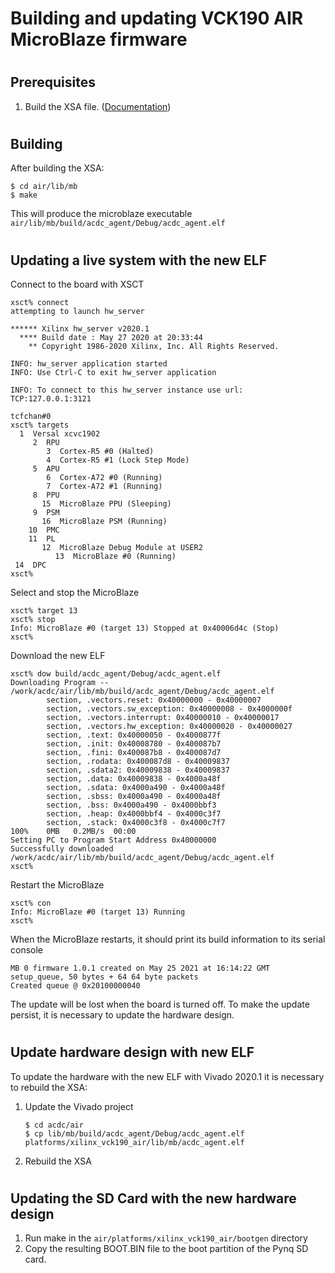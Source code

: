 
# Building and updating VCK190 AIR MicroBlaze firmware

#
## Prerequisites

1. Build the XSA file. ([Documentation](vck190_building_platform.md))

#
## Building

After building the XSA:

    $ cd air/lib/mb
    $ make

This will produce the microblaze executable `air/lib/mb/build/acdc_agent/Debug/acdc_agent.elf`

#
## Updating a live system with the new ELF
Connect to the board with XSCT

```
xsct% connect
attempting to launch hw_server

****** Xilinx hw_server v2020.1
  **** Build date : May 27 2020 at 20:33:44
    ** Copyright 1986-2020 Xilinx, Inc. All Rights Reserved.

INFO: hw_server application started
INFO: Use Ctrl-C to exit hw_server application

INFO: To connect to this hw_server instance use url: TCP:127.0.0.1:3121

tcfchan#0
xsct% targets
  1  Versal xcvc1902
     2  RPU
        3  Cortex-R5 #0 (Halted)
        4  Cortex-R5 #1 (Lock Step Mode)
     5  APU
        6  Cortex-A72 #0 (Running)
        7  Cortex-A72 #1 (Running)
     8  PPU
       15  MicroBlaze PPU (Sleeping)
     9  PSM
       16  MicroBlaze PSM (Running)
    10  PMC
    11  PL
       12  MicroBlaze Debug Module at USER2
          13  MicroBlaze #0 (Running)
 14  DPC
xsct%
```
Select and stop the MicroBlaze
```
xsct% target 13
xsct% stop
Info: MicroBlaze #0 (target 13) Stopped at 0x40006d4c (Stop)
xsct%
```
Download the new ELF
```
xsct% dow build/acdc_agent/Debug/acdc_agent.elf                                                                                                                        
Downloading Program -- /work/acdc/air/lib/mb/build/acdc_agent/Debug/acdc_agent.elf
        section, .vectors.reset: 0x40000000 - 0x40000007
        section, .vectors.sw_exception: 0x40000008 - 0x4000000f
        section, .vectors.interrupt: 0x40000010 - 0x40000017
        section, .vectors.hw_exception: 0x40000020 - 0x40000027
        section, .text: 0x40000050 - 0x4000877f
        section, .init: 0x40008780 - 0x400087b7
        section, .fini: 0x400087b8 - 0x400087d7
        section, .rodata: 0x400087d8 - 0x40009837
        section, .sdata2: 0x40009838 - 0x40009837
        section, .data: 0x40009838 - 0x4000a48f
        section, .sdata: 0x4000a490 - 0x4000a48f
        section, .sbss: 0x4000a490 - 0x4000a48f
        section, .bss: 0x4000a490 - 0x4000bbf3
        section, .heap: 0x4000bbf4 - 0x4000c3f7
        section, .stack: 0x4000c3f8 - 0x4000c7f7
100%    0MB   0.2MB/s  00:00                                                                                                                                           
Setting PC to Program Start Address 0x40000000
Successfully downloaded /work/acdc/air/lib/mb/build/acdc_agent/Debug/acdc_agent.elf
xsct%
```
Restart the MicroBlaze
```
xsct% con
Info: MicroBlaze #0 (target 13) Running
xsct%
```
When the MicroBlaze restarts, it should print its build information to its serial console
```
MB 0 firmware 1.0.1 created on May 25 2021 at 16:14:22 GMT                      
setup_queue, 50 bytes + 64 64 byte packets                                      
Created queue @ 0x20100000040                                                   
```
The update will be lost when the board is turned off.
To make the update persist, it is necessary to update the hardware design.
#
## Update hardware design with new ELF

To update the hardware with the new ELF with Vivado 2020.1 it is necessary to rebuild the XSA:

1. Update the Vivado project
    ```
    $ cd acdc/air
    $ cp lib/mb/build/acdc_agent/Debug/acdc_agent.elf platforms/xilinx_vck190_air/lib/mb/acdc_agent.elf
    ```

2. Rebuild the XSA

#
## Updating the SD Card with the new hardware design

1. Run make in the `air/platforms/xilinx_vck190_air/bootgen` directory
2. Copy the resulting BOOT.BIN file to the boot partition of the Pynq SD card.